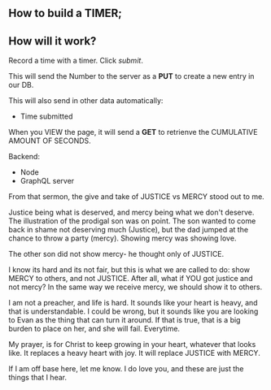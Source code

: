 ## How to build a TIMER;


## How will it work?

Record a time with a timer. Click *submit*.

This will send the Number to the server as a **PUT** to create a new entry in our DB.

This will also send in other data automatically:
- Time submitted

When you VIEW the page, it will send a **GET** to retrienve the CUMULATIVE AMOUNT OF SECONDS.

Backend:

- Node
- GraphQL server


From that sermon, the give and take of JUSTICE vs MERCY stood out to me.

Justice being what is deserved, and mercy being what we don't deserve.
The illustration of the prodigal son was on point.
The son wanted to come back in shame not deserving much (Justice), but the dad jumped at the chance to throw a party (mercy).
Showing mercy was showing love.

The other son did not show mercy- he thought only of JUSTICE.

I know its hard and its not fair, but this is what we are called to do: show MERCY to others, and not JUSTICE. After all, what if YOU got justice and not mercy? In the same way we receive mercy, we should show it to others.

I am not a preacher, and life is hard. It sounds like your heart is heavy, and that is understandable.
I could be wrong, but it sounds like you are looking to Evan as the thing that can turn it around. If that is true, that is a big burden to place on her, and she will fail. Everytime.

My prayer, is for Christ to keep growing in your heart, whatever that looks like. It replaces a heavy heart with joy. It will replace JUSTICE with MERCY.

If I am off base here, let me know. I do love you, and these are just the things that I hear.
